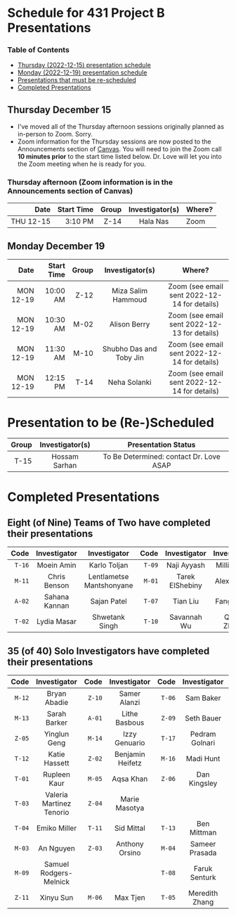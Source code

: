 # Schedule for 431 Project B Presentations

### Table of Contents

- [Thursday (2022-12-15) presentation schedule](#thursday-december-15)
- [Monday (2022-12-19) presentation schedule](#monday-december-19)
- [Presentations that must be re-scheduled](#presentations-to-be-re-scheduled)
- [Completed Presentations](#completed-presentations)

## Thursday December 15

- I've moved all of the Thursday afternoon sessions originally planned as in-person to Zoom. Sorry.
- Zoom information for the Thursday sessions are now posted to the Announcements section of [Canvas](https://canvas.case.edu/). You will need to join the Zoom call **10 minutes prior** to the start time listed below. Dr. Love will let you into the Zoom meeting when he is ready for you.

### Thursday afternoon (Zoom information is in the Announcements section of Canvas)

Date | Start Time | Group | Investigator(s) | Where?
----: | ----: | ----: | :-----------------------------: | :----------------
THU 12-15 | 3:10 PM | Z-14 | Hala Nas | Zoom

## Monday December 19

Date | Start Time | Group | Investigator(s) | Where?
----: | ----: | ----: | :-----------------------------: | :----------------:
MON 12-19 | 10:00 AM | Z-12 | Miza Salim Hammoud | Zoom (see email sent 2022-12-14 for details)
MON 12-19 | 10:30 AM | M-02 | Alison Berry | Zoom (see email sent 2022-12-13 for details)
MON 12-19 | 11:30 AM | M-10 | Shubho Das and Toby Jin | Zoom (see email sent 2022-12-14 for details)
MON 12-19 | 12:15 PM | T-14 | Neha Solanki | Zoom (see email sent 2022-12-14 for details)

# Presentation to be (Re-)Scheduled

Group | Investigator(s) | Presentation Status
----: | :-----------------------------: | :--------------------: 
T-15 | Hossam Sarhan | To Be Determined: contact Dr. Love ASAP

# Completed Presentations

## Eight (of Nine) Teams of Two have completed their presentations

Code | Investigator | Investigator | Code | Investigator | Investigator
---: | :-----: | :-----: | ---: | :-----: | :-----:
`T-16` | Moein Amin | Karlo Toljan | `T-09` | Naji Ayyash | Millie Zhou
`M-11` | Chris Benson | Lentlametse Mantshonyane | `M-01` | Tarek ElShebiny | Alex Gurgis
`A-02` | Sahana Kannan | Sajan Patel | `T-07` | Tian Liu | Fang Wang
`T-02` | Lydia Masar | Shwetank Singh | `T-10` | Savannah Wu | Qihao Zhang 

## 35 (of 40) Solo Investigators have completed their presentations

Code | Investigator | Code | Investigator | Code | Investigator | Code | Investigator 
---: | :-----: | ---: | :-----: | ---: | :-----: | ---: | :-----: 
`M-12` | Bryan Abadie | `Z-10` | Samer Alanzi | `T-06` | Sam Baker | `Z-07` | Jules Joel Bakhos 
`M-13` | Sarah Barker | `A-01` | Lithe Basbous | `Z-09` | Seth Bauer | 
`Z-05` | Yinglun Geng | `M-14` | Izzy Genuario | `T-17` | Pedram Golnari | `Z-13` | Sarah Grabinski 
`T-12` | Katie Hassett | `Z-02` | Benjamin Heifetz | `M-16` | Madi Hunt | `M-15` | Naveen Kannan 
`T-01` | Rupleen Kaur | `M-05` | Aqsa Khan | `Z-06` | Dan Kingsley | `M-17` | Keisi Kotobelli
`T-03` | Valeria Martinez Tenorio | `Z-04` | Marie Masotya | | | `M-08` | Sarah McNeer 
`T-04` | Emiko Miller | `T-11` | Sid Mittal | `T-13` | Ben Mittman | `Z-08` | Anya Nazarenko 
`M-03` | An Nguyen | `Z-03` | Anthony Orsino | `M-04` | Sameer Prasada | `Z-01` | Kim Robbins 
`M-09` | Samuel Rodgers-Melnick | | | `T-08` | Faruk Senturk 
`Z-11` | Xinyu Sun | `M-06` | Max Tjen | `T-05` | Meredith Zhang 

